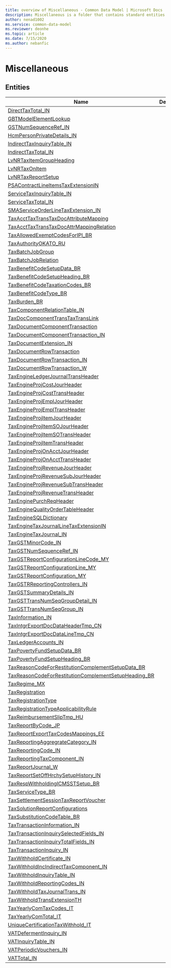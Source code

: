 ```yaml
---
title: overview of Miscellaneous - Common Data Model | Microsoft Docs
description: Miscellaneous is a folder that contains standard entities related to the Common Data Model.
author: nenad1002
ms.service: common-data-model
ms.reviewer: deonhe
ms.topic: article
ms.date: 7/15/2020
ms.author: nebanfic
---
```


# Miscellaneous


## Entities

|Name|Description|
|---|---|
|[DirectTaxTotal_IN](DirectTaxTotal_IN.md)||
|[GBTModelElementLookup](GBTModelElementLookup.md)||
|[GSTNumSequenceRef_IN](GSTNumSequenceRef_IN.md)||
|[HcmPersonPrivateDetails_IN](HcmPersonPrivateDetails_IN.md)||
|[IndirectTaxInquiryTable_IN](IndirectTaxInquiryTable_IN.md)||
|[IndirectTaxTotal_IN](IndirectTaxTotal_IN.md)||
|[LvNRTaxItemGroupHeading](LvNRTaxItemGroupHeading.md)||
|[LvNRTaxOnItem](LvNRTaxOnItem.md)||
|[LvNRTaxReportSetup](LvNRTaxReportSetup.md)||
|[PSAContractLineItemsTaxExtensionIN](PSAContractLineItemsTaxExtensionIN.md)||
|[ServiceTaxInquiryTable_IN](ServiceTaxInquiryTable_IN.md)||
|[ServiceTaxTotal_IN](ServiceTaxTotal_IN.md)||
|[SMAServiceOrderLineTaxExtension_IN](SMAServiceOrderLineTaxExtension_IN.md)||
|[TaxAcctTaxTransTaxDocAttributeMapping](TaxAcctTaxTransTaxDocAttributeMapping.md)||
|[TaxAcctTaxTransTaxDocAttrMappingRelation](TaxAcctTaxTransTaxDocAttrMappingRelation.md)||
|[TaxAllowedExemptCodesForIPI_BR](TaxAllowedExemptCodesForIPI_BR.md)||
|[TaxAuthorityOKATO_RU](TaxAuthorityOKATO_RU.md)||
|[TaxBatchJobGroup](TaxBatchJobGroup.md)||
|[TaxBatchJobRelation](TaxBatchJobRelation.md)||
|[TaxBenefitCodeSetupData_BR](TaxBenefitCodeSetupData_BR.md)||
|[TaxBenefitCodeSetupHeading_BR](TaxBenefitCodeSetupHeading_BR.md)||
|[TaxBenefitCodeTaxationCodes_BR](TaxBenefitCodeTaxationCodes_BR.md)||
|[TaxBenefitCodeType_BR](TaxBenefitCodeType_BR.md)||
|[TaxBurden_BR](TaxBurden_BR.md)||
|[TaxComponentRelationTable_IN](TaxComponentRelationTable_IN.md)||
|[TaxDocComponentTransTaxTransLink](TaxDocComponentTransTaxTransLink.md)||
|[TaxDocumentComponentTransaction](TaxDocumentComponentTransaction.md)||
|[TaxDocumentComponentTransaction_IN](TaxDocumentComponentTransaction_IN.md)||
|[TaxDocumentExtension_IN](TaxDocumentExtension_IN.md)||
|[TaxDocumentRowTransaction](TaxDocumentRowTransaction.md)||
|[TaxDocumentRowTransaction_IN](TaxDocumentRowTransaction_IN.md)||
|[TaxDocumentRowTransaction_W](TaxDocumentRowTransaction_W.md)||
|[TaxEngineLedgerJournalTransHeader](TaxEngineLedgerJournalTransHeader.md)||
|[TaxEngineProjCostJourHeader](TaxEngineProjCostJourHeader.md)||
|[TaxEngineProjCostTransHeader](TaxEngineProjCostTransHeader.md)||
|[TaxEngineProjEmplJourHeader](TaxEngineProjEmplJourHeader.md)||
|[TaxEngineProjEmplTransHeader](TaxEngineProjEmplTransHeader.md)||
|[TaxEngineProjItemJourHeader](TaxEngineProjItemJourHeader.md)||
|[TaxEngineProjItemSOJourHeader](TaxEngineProjItemSOJourHeader.md)||
|[TaxEngineProjItemSOTransHeader](TaxEngineProjItemSOTransHeader.md)||
|[TaxEngineProjItemTransHeader](TaxEngineProjItemTransHeader.md)||
|[TaxEngineProjOnAcctJourHeader](TaxEngineProjOnAcctJourHeader.md)||
|[TaxEngineProjOnAcctTransHeader](TaxEngineProjOnAcctTransHeader.md)||
|[TaxEngineProjRevenueJourHeader](TaxEngineProjRevenueJourHeader.md)||
|[TaxEngineProjRevenueSubJourHeader](TaxEngineProjRevenueSubJourHeader.md)||
|[TaxEngineProjRevenueSubTransHeader](TaxEngineProjRevenueSubTransHeader.md)||
|[TaxEngineProjRevenueTransHeader](TaxEngineProjRevenueTransHeader.md)||
|[TaxEnginePurchReqHeader](TaxEnginePurchReqHeader.md)||
|[TaxEngineQualityOrderTableHeader](TaxEngineQualityOrderTableHeader.md)||
|[TaxEngineSQLDictionary](TaxEngineSQLDictionary.md)||
|[TaxEngineTaxJournalLineTaxExtensionIN](TaxEngineTaxJournalLineTaxExtensionIN.md)||
|[TaxEngineTaxJournal_IN](TaxEngineTaxJournal_IN.md)||
|[TaxGSTMinorCode_IN](TaxGSTMinorCode_IN.md)||
|[TaxGSTNumSequenceRef_IN](TaxGSTNumSequenceRef_IN.md)||
|[TaxGSTReportConfigurationLineCode_MY](TaxGSTReportConfigurationLineCode_MY.md)||
|[TaxGSTReportConfigurationLine_MY](TaxGSTReportConfigurationLine_MY.md)||
|[TaxGSTReportConfiguration_MY](TaxGSTReportConfiguration_MY.md)||
|[TaxGSTRReportingControllers_IN](TaxGSTRReportingControllers_IN.md)||
|[TaxGSTSummaryDetails_IN](TaxGSTSummaryDetails_IN.md)||
|[TaxGSTTransNumSeqGroupDetail_IN](TaxGSTTransNumSeqGroupDetail_IN.md)||
|[TaxGSTTransNumSeqGroup_IN](TaxGSTTransNumSeqGroup_IN.md)||
|[TaxInformation_IN](TaxInformation_IN.md)||
|[TaxIntgrExportDocDataHeaderTmp_CN](TaxIntgrExportDocDataHeaderTmp_CN.md)||
|[TaxIntgrExportDocDataLineTmp_CN](TaxIntgrExportDocDataLineTmp_CN.md)||
|[TaxLedgerAccounts_IN](TaxLedgerAccounts_IN.md)||
|[TaxPovertyFundSetupData_BR](TaxPovertyFundSetupData_BR.md)||
|[TaxPovertyFundSetupHeading_BR](TaxPovertyFundSetupHeading_BR.md)||
|[TaxReasonCodeForRestitutionComplementSetupData_BR](TaxReasonCodeForRestitutionComplementSetupData_BR.md)||
|[TaxReasonCodeForRestitutionComplementSetupHeading_BR](TaxReasonCodeForRestitutionComplementSetupHeading_BR.md)||
|[TaxRegime_MX](TaxRegime_MX.md)||
|[TaxRegistration](TaxRegistration.md)||
|[TaxRegistrationType](TaxRegistrationType.md)||
|[TaxRegistrationTypeApplicabilityRule](TaxRegistrationTypeApplicabilityRule.md)||
|[TaxReimbursementSlipTmp_HU](TaxReimbursementSlipTmp_HU.md)||
|[TaxReportByCode_JP](TaxReportByCode_JP.md)||
|[TaxReportExportTaxCodesMappings_EE](TaxReportExportTaxCodesMappings_EE.md)||
|[TaxReportingAggregrateCategory_IN](TaxReportingAggregrateCategory_IN.md)||
|[TaxReportingCode_IN](TaxReportingCode_IN.md)||
|[TaxReportingTaxComponent_IN](TaxReportingTaxComponent_IN.md)||
|[TaxReportJournal_W](TaxReportJournal_W.md)||
|[TaxReportSetOffHrchySetupHistory_IN](TaxReportSetOffHrchySetupHistory_IN.md)||
|[TaxRespWithholdingICMSSTSetup_BR](TaxRespWithholdingICMSSTSetup_BR.md)||
|[TaxServiceType_BR](TaxServiceType_BR.md)||
|[TaxSettlementSessionTaxReportVoucher](TaxSettlementSessionTaxReportVoucher.md)||
|[TaxSolutionReportConfigurations](TaxSolutionReportConfigurations.md)||
|[TaxSubstitutionCodeTable_BR](TaxSubstitutionCodeTable_BR.md)||
|[TaxTransactionInformation_IN](TaxTransactionInformation_IN.md)||
|[TaxTransactionInquirySelectedFields_IN](TaxTransactionInquirySelectedFields_IN.md)||
|[TaxTransactionInquiryTotalFields_IN](TaxTransactionInquiryTotalFields_IN.md)||
|[TaxTransactionInquiry_IN](TaxTransactionInquiry_IN.md)||
|[TaxWithholdCertificate_IN](TaxWithholdCertificate_IN.md)||
|[TaxWithholdIncIndirectTaxComponent_IN](TaxWithholdIncIndirectTaxComponent_IN.md)||
|[TaxWithholdInquiryTable_IN](TaxWithholdInquiryTable_IN.md)||
|[TaxWithholdReportingCodes_IN](TaxWithholdReportingCodes_IN.md)||
|[TaxWithholdTaxJournalTrans_IN](TaxWithholdTaxJournalTrans_IN.md)||
|[TaxWithholdTransExtensionTH](TaxWithholdTransExtensionTH.md)||
|[TaxYearlyComTaxCodes_IT](TaxYearlyComTaxCodes_IT.md)||
|[TaxYearlyComTotal_IT](TaxYearlyComTotal_IT.md)||
|[UniqueCertificationTaxWithhold_IT](UniqueCertificationTaxWithhold_IT.md)||
|[VATDefermentInquiry_IN](VATDefermentInquiry_IN.md)||
|[VATInquiryTable_IN](VATInquiryTable_IN.md)||
|[VATPeriodicVouchers_IN](VATPeriodicVouchers_IN.md)||
|[VATTotal_IN](VATTotal_IN.md)||
